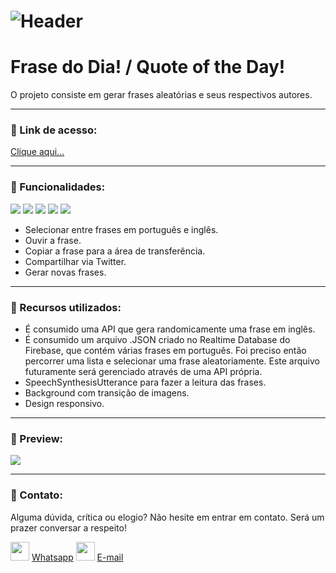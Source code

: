 # ![Header]( https://thalesnunes.com.br/github/header.png )

#  Frase do Dia! / Quote of the Day!

O projeto consiste em gerar frases aleatórias e seus respectivos autores.

------

### :rocket: Link de acesso:

<a href="https://thalesnunes.com.br/pequenos-projetos/frase-do-dia/" target="_blank">Clique aqui...</a>

------

### :rocket: Funcionalidades:

<img src="https://img.icons8.com/color/48/000000/html-5--v1.png"/> <img src="https://img.icons8.com/color/48/000000/css3.png"/> <img src="https://img.icons8.com/color/48/000000/javascript--v1.png"/> <img src="https://img.icons8.com/color/48/000000/json--v1.png"/> <img src="https://img.icons8.com/color/48/000000/api.png"/>
- Selecionar entre frases em português e inglês.
- Ouvir a frase.
- Copiar a frase para a área de transferência.
- Compartilhar via Twitter.
- Gerar novas frases.

------

### :rocket: Recursos utilizados:

- É consumido uma API que gera randomicamente uma frase em inglês.
- É consumido um arquivo .JSON criado no Realtime Database do Firebase, que contém várias frases em português. Foi preciso então percorrer uma lista e selecionar uma frase aleatoriamente. Este arquivo futuramente será gerenciado através de uma API própria.
- SpeechSynthesisUtterance para fazer a leitura das frases.
- Background com transição de imagens.
- Design responsivo.

------

### :rocket: Preview:

<img src="gif-animado.gif"> </img>

------

###  :rocket: Contato:

Alguma dúvida, crítica ou elogio? Não hesite em entrar em contato. Será um prazer conversar a respeito!

<img src="https://thalesnunes.com.br/github/whatsapp.svg" width="30"> [Whatsapp](https://api.whatsapp.com/send?phone=5535997438652)   <img src="https://thalesnunes.com.br/github/email.svg" width="30"> [E-mail](mailto:thales.o.nunes@gmail.com)